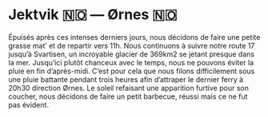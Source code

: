 # Jektvik :norway: — Ørnes :norway:

<!-- 81km / 1220m+ / 1119m- -->

Épuisés après ces intenses derniers jours, nous décidons de faire une petite grasse mat’ et de repartir vers 11h. Nous continuons à suivre notre route 17 jusqu’à Svartisen, un incroyable glacier de 369km2 se jetant presque dans la mer. Jusqu’ici plutôt chanceux avec le temps, nous ne pouvons éviter la pluie en fin d’après-midi. C’est pour cela que nous filons difficilement sous une pluie battante pendant trois heures afin d’attraper le dernier ferry à 20h30 direction Ørnes. Le soleil refaisant une apparition furtive pour son coucher, nous décidons de faire un petit barbecue, réussi mais ce ne fut pas évident.

